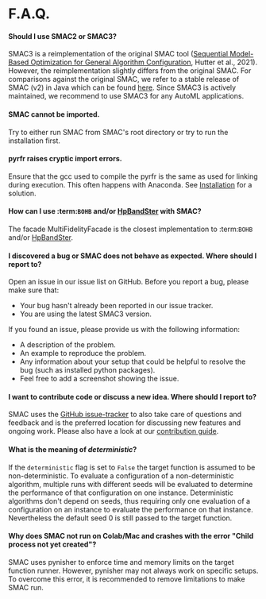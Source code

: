 # F.A.Q.

#### Should I use SMAC2 or SMAC3?
  SMAC3 is a reimplementation of the original SMAC tool ([Sequential Model-Based Optimization for General Algorithm Configuration](https://ml.informatik.uni-freiburg.de/wp-content/uploads/papers/11-LION5-SMAC.pdf), Hutter et al., 2021). However, the reimplementation slightly differs from the original
  SMAC. For comparisons against the original SMAC, we refer to a stable release of SMAC (v2) in Java
  which can be found [here](https://www.cs.ubc.ca/labs/algorithms/Projects/SMAC/).
  Since SMAC3 is actively maintained, we recommend to use SMAC3 for any AutoML applications.


#### SMAC cannot be imported.
  Try to either run SMAC from SMAC's root directory or try to run the installation first.


#### pyrfr raises cryptic import errors.
  Ensure that the gcc used to compile the pyrfr is the same as used for linking
  during execution. This often happens with Anaconda. See
  [Installation](1_installation.md) for a solution.


#### How can I use :term:`BOHB` and/or [HpBandSter](https://github.com/automl/HpBandSter) with SMAC?
  The facade MultiFidelityFacade is the closest implementation to :term:`BOHB` and/or [HpBandSter](https://github.com/automl/HpBandSter).


#### I discovered a bug or SMAC does not behave as expected. Where should I report to?
  Open an issue in our issue list on GitHub. Before you report a bug, please make sure that:

  * Your bug hasn't already been reported in our issue tracker.
  * You are using the latest SMAC3 version.

  If you found an issue, please provide us with the following information:

  * A description of the problem.
  * An example to reproduce the problem.
  * Any information about your setup that could be helpful to resolve the bug (such as installed python packages).
  * Feel free to add a screenshot showing the issue.


#### I want to contribute code or discuss a new idea. Where should I report to?
  SMAC uses the [GitHub issue-tracker](https://github.com/automl/SMAC3/issues) to also take care
  of questions and feedback and is the preferred location for discussing new features and ongoing work. Please also have a look at our
  [contribution guide](https://github.com/automl/SMAC3/blob/main/CONTRIBUTING.md).


#### What is the meaning of *deterministic*?
  If the ``deterministic`` flag is set to `False` the target function is assumed to be non-deterministic.
  To evaluate a configuration of a non-deterministic algorithm, multiple runs with different seeds will be evaluated
  to determine the performance of that configuration on one instance.
  Deterministic algorithms don't depend on seeds, thus requiring only one evaluation of a configuration on an instance
  to evaluate the performance on that instance. Nevertheless the default seed 0 is still passed to the
  target function.


#### Why does SMAC not run on Colab/Mac and crashes with the error "Child process not yet created"?
  SMAC uses pynisher to enforce time and memory limits on the target function runner. However, pynisher may not always
  work on specific setups. To overcome this error, it is recommended to remove limitations to make SMAC run.
